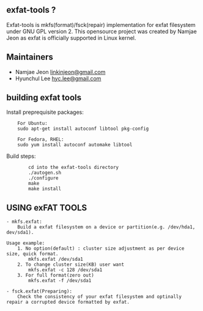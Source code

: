 
## exfat-tools ?
Exfat-tools is mkfs(format)/fsck(repair) implementation for exfat filesystem under GNU GPL version 2. This opensource project was created by Namjae Jeon as exfat is officially supported in Linux kernel.

## Maintainers

* Namjae Jeon <linkinjeon@gmail.com>
* Hyunchul Lee <hyc.lee@gmail.com>

## building exfat tools

Install preprequisite packages:
```
	For Ubuntu:
	sudo apt-get install autoconf libtool pkg-config
```

```
	For Fedora, RHEL:
	sudo yum install autoconf automake libtool
```

Build steps:
```
        cd into the exfat-tools directory
        ./autogen.sh
        ./configure
        make
        make install
```

## USING exFAT TOOLS
```
- mkfs.exfat:
	Build a exfat filesystem on a device or partition(e.g. /dev/hda1, dev/sda1).

Usage example:
	1. No option(default) : cluster size adjustment as per device size, quick format.
		mkfs.exfat /dev/sda1
	2. To change cluster size(KB) user want
		mkfs.exfat -c 128 /dev/sda1
	3. For full format(zero out)
		mkfs.exfat -f /dev/sda1

- fsck.exfat(Preparing):
	Check the consistency of your exfat filesystem and optinally repair a corrupted device formatted by exfat.
```

